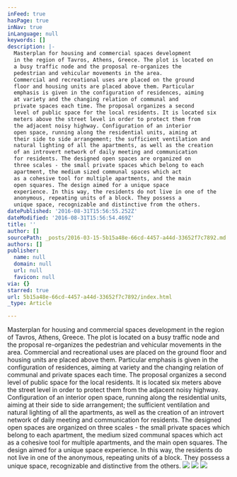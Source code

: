 ```yaml
---
inFeed: true
hasPage: true
inNav: true
inLanguage: null
keywords: []
description: |-
  Masterplan for housing and commercial spaces development
  in the region of Tavros, Athens, Greece. The plot is located on
  a busy traffic node and the proposal re-organizes the
  pedestrian and vehicular movements in the area.
  Commercial and recreational uses are placed on the ground
  floor and housing units are placed above them. Particular
  emphasis is given in the configuration of residences, aiming
  at variety and the changing relation of communal and
  private spaces each time. The proposal organizes a second
  level of public space for the local residents. It is located six
  meters above the street level in order to protect them from
  the adjacent noisy highway. Configuration of an interior
  open space, running along the residential units, aiming at
  their side to side arrangement; the sufficient ventilation and
  natural lighting of all the apartments, as well as the creation
  of an introvert network of daily meeting and communication
  for residents. The designed open spaces are organized on
  three scales - the small private spaces which belong to each
  apartment, the medium sized communal spaces which act
  as a cohesive tool for multiple apartments, and the main
  open squares. The design aimed for a unique space
  experience. In this way, the residents do not live in one of the
  anonymous, repeating units of a block. They possess a
  unique space, recognizable and distinctive from the others.
datePublished: '2016-08-31T15:56:55.252Z'
dateModified: '2016-08-31T15:56:54.469Z'
title: ''
author: []
sourcePath: _posts/2016-03-15-5b15a48e-66cd-4457-a44d-33652f7c7892.md
authors: []
publisher:
  name: null
  domain: null
  url: null
  favicon: null
via: {}
starred: true
url: 5b15a48e-66cd-4457-a44d-33652f7c7892/index.html
_type: Article

---
```

Masterplan for housing and commercial spaces development
in the region of Tavros, Athens, Greece. The plot is located on
a busy traffic node and the proposal re-organizes the
pedestrian and vehicular movements in the area.
Commercial and recreational uses are placed on the ground
floor and housing units are placed above them. Particular
emphasis is given in the configuration of residences, aiming
at variety and the changing relation of communal and
private spaces each time. The proposal organizes a second
level of public space for the local residents. It is located six
meters above the street level in order to protect them from
the adjacent noisy highway. Configuration of an interior
open space, running along the residential units, aiming at
their side to side arrangement; the sufficient ventilation and
natural lighting of all the apartments, as well as the creation
of an introvert network of daily meeting and communication
for residents. The designed open spaces are organized on
three scales - the small private spaces which belong to each
apartment, the medium sized communal spaces which act
as a cohesive tool for multiple apartments, and the main
open squares. The design aimed for a unique space
experience. In this way, the residents do not live in one of the
anonymous, repeating units of a block. They possess a
unique space, recognizable and distinctive from the others.
![](https://the-grid-user-content.s3-us-west-2.amazonaws.com/a9f7c5f5-b34c-4627-8933-67e8f2b7e796.jpg)
![](https://the-grid-user-content.s3-us-west-2.amazonaws.com/8c191ee5-9fce-474d-a83b-aebc0fdff8fb.jpg)
![](https://the-grid-user-content.s3-us-west-2.amazonaws.com/748cce81-a6c4-4532-a6c3-37c7f90258af.jpg)